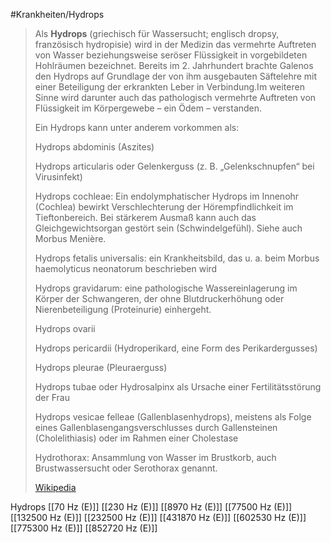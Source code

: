 #Krankheiten/Hydrops
> Als **Hydrops** (griechisch für Wassersucht; englisch dropsy, französisch hydropisie) wird in der Medizin das vermehrte Auftreten von Wasser beziehungsweise seröser Flüssigkeit in vorgebildeten Hohlräumen bezeichnet. Bereits im 2. Jahrhundert brachte Galenos den Hydrops auf Grundlage der von ihm ausgebauten Säftelehre mit einer Beteiligung der erkrankten Leber in Verbindung.Im weiteren Sinne wird darunter auch das pathologisch vermehrte Auftreten von Flüssigkeit im Körpergewebe – ein Ödem – verstanden.
>
> Ein Hydrops kann unter anderem vorkommen als:
>
> 
>
> Hydrops abdominis (Aszites)
>
> Hydrops articularis oder Gelenkerguss (z. B. „Gelenkschnupfen“ bei Virusinfekt)
>
> Hydrops cochleae: Ein endolymphatischer Hydrops im Innenohr (Cochlea) bewirkt Verschlechterung der Hörempfindlichkeit im Tieftonbereich. Bei stärkerem Ausmaß kann auch das Gleichgewichtsorgan gestört sein (Schwindelgefühl). Siehe auch Morbus Menière.
>
> Hydrops fetalis universalis: ein Krankheitsbild, das u. a. beim Morbus haemolyticus neonatorum beschrieben wird
>
> Hydrops gravidarum:  eine pathologische Wassereinlagerung im Körper der Schwangeren, der ohne Blutdruckerhöhung oder Nierenbeteiligung (Proteinurie) einhergeht.
>
> Hydrops ovarii
>
> Hydrops pericardii (Hydroperikard, eine Form des Perikardergusses)
>
> Hydrops pleurae (Pleuraerguss)
>
> Hydrops tubae oder Hydrosalpinx als Ursache einer Fertilitätsstörung der Frau
>
> Hydrops vesicae felleae (Gallenblasenhydrops), meistens als Folge eines Gallenblasengangsverschlusses durch Gallensteinen (Cholelithiasis) oder im Rahmen einer Cholestase
>
> Hydrothorax:  Ansammlung von Wasser im Brustkorb, auch Brustwassersucht oder Serothorax genannt.
>
> [Wikipedia](https://de.wikipedia.org/wiki/Hydrops)

Hydrops
[[70 Hz (E)]]
[[230 Hz (E)]]
[[8970 Hz (E)]]
[[77500 Hz (E)]]
[[132500 Hz (E)]]
[[232500 Hz (E)]]
[[431870 Hz (E)]]
[[602530 Hz (E)]]
[[775300 Hz (E)]]
[[852720 Hz (E)]]